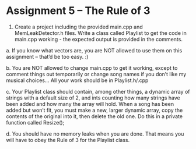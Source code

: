 # Assignment 5 – The Rule of 3

1.    Create a project including the provided main.cpp and MemLeakDetector.h files. Write a class called Playlist to get the code in main.cpp working - the expected output is provided in the comments.

a.    If you know what vectors are, you are NOT allowed to use them on this assignment – that’d be too easy. :)

b.    You are NOT allowed to change main.cpp to get it working, except to comment things out temporarily or change song names if you don’t like my musical choices... All your work should be in Playlist.h/.cpp

c.    Your Playlist class should contain, among other things, a dynamic array of strings with a default size of 2, and ints counting how many strings have been added and how many the array will hold. When a song has been added but won’t fit, you must make a new, larger dynamic array, copy the contents of the original into it, then delete the old one. Do this in a private function called Resize();

d.    You should have no memory leaks when you are done. That means you will have to obey the Rule of 3 for the Playlist class.    
